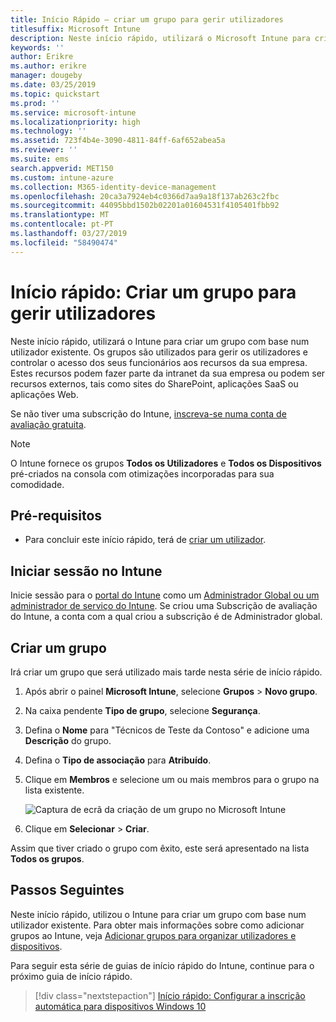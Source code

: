 ```yaml
---
title: Início Rápido – criar um grupo para gerir utilizadores
titlesuffix: Microsoft Intune
description: Neste início rápido, utilizará o Microsoft Intune para criar um grupo com base em utilizadores já existentes.
keywords: ''
author: Erikre
ms.author: erikre
manager: dougeby
ms.date: 03/25/2019
ms.topic: quickstart
ms.prod: ''
ms.service: microsoft-intune
ms.localizationpriority: high
ms.technology: ''
ms.assetid: 723f4b4e-3090-4811-84ff-6af652abea5a
ms.reviewer: ''
ms.suite: ems
search.appverid: MET150
ms.custom: intune-azure
ms.collection: M365-identity-device-management
ms.openlocfilehash: 20ca3a7924eb4c0366d7aa9a18f137ab263c2fbc
ms.sourcegitcommit: 44095bbd1502b02201a01604531f4105401fbb92
ms.translationtype: MT
ms.contentlocale: pt-PT
ms.lasthandoff: 03/27/2019
ms.locfileid: "58490474"
---
```

# <a name="quickstart-create-a-group-to-manage-users"></a>Início rápido: Criar um grupo para gerir utilizadores

Neste início rápido, utilizará o Intune para criar um grupo com base num utilizador existente. Os grupos são utilizados para gerir os utilizadores e controlar o acesso dos seus funcionários aos recursos da sua empresa. Estes recursos podem fazer parte da intranet da sua empresa ou podem ser recursos externos, tais como sites do SharePoint, aplicações SaaS ou aplicações Web.

Se não tiver uma subscrição do Intune, [inscreva-se numa conta de avaliação gratuita](free-trial-sign-up.md).

>[!NOTE]
>O Intune fornece os grupos **Todos os Utilizadores** e **Todos os Dispositivos** pré-criados na consola com otimizações incorporadas para sua comodidade.

## <a name="prerequisites"></a>Pré-requisitos

- Para concluir este início rápido, terá de [criar um utilizador](quickstart-create-user.md).

## <a name="sign-in-to-intune"></a>Iniciar sessão no Intune

Inicie sessão para o [portal do Intune](https://aka.ms/intuneportal) como um [Administrador Global ou um administrador de serviço do Intune](users-add.md#types-of-administrators). Se criou uma Subscrição de avaliação do Intune, a conta com a qual criou a subscrição é de Administrador global.

## <a name="create-a-group"></a>Criar um grupo

Irá criar um grupo que será utilizado mais tarde nesta série de início rápido.

1. Após abrir o painel **Microsoft Intune**, selecione **Grupos** > **Novo grupo**.
2. Na caixa pendente **Tipo de grupo**, selecione **Segurança**.
3. Defina o **Nome** para "Técnicos de Teste da Contoso" e adicione uma **Descrição** do grupo.
4. Defina o **Tipo de associação** para **Atribuído**. 
5. Clique em **Membros** e selecione um ou mais membros para o grupo na lista existente.

    ![Captura de ecrã da criação de um grupo no Microsoft Intune](./media/quickstart-use-groups-01.png)

6. Clique em **Selecionar** > **Criar**.

Assim que tiver criado o grupo com êxito, este será apresentado na lista **Todos os grupos**. 

## <a name="next-steps"></a>Passos Seguintes

Neste início rápido, utilizou o Intune para criar um grupo com base num utilizador existente. Para obter mais informações sobre como adicionar grupos ao Intune, veja [Adicionar grupos para organizar utilizadores e dispositivos](groups-add.md).

Para seguir esta série de guias de início rápido do Intune, continue para o próximo guia de início rápido.

> [!div class="nextstepaction"]
> [Início rápido: Configurar a inscrição automática para dispositivos Windows 10](quickstart-setup-auto-enrollment.md)
